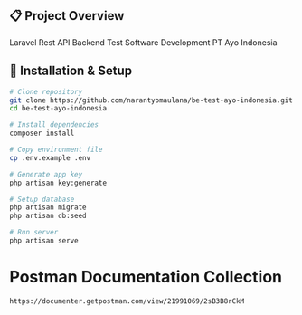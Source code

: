 ## 📋 Project Overview

Laravel Rest API Backend Test Software Development PT Ayo Indonesia

## 🚀 Installation & Setup

```bash
# Clone repository
git clone https://github.com/narantyomaulana/be-test-ayo-indonesia.git
cd be-test-ayo-indonesia

# Install dependencies
composer install

# Copy environment file
cp .env.example .env

# Generate app key
php artisan key:generate

# Setup database
php artisan migrate
php artisan db:seed

# Run server
php artisan serve
```

# Postman Documentation Collection

```bash
https://documenter.getpostman.com/view/21991069/2sB3B8rCkM
```
